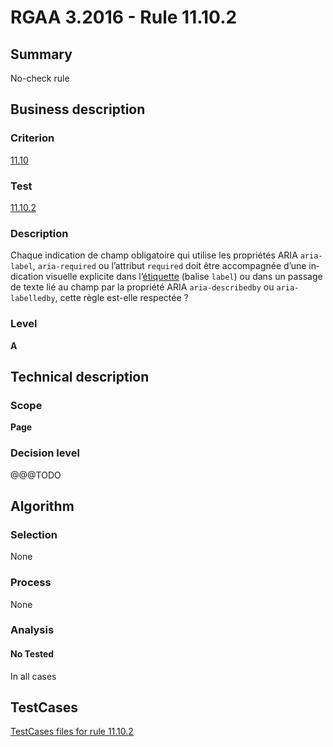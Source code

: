 # RGAA 3.2016 - Rule 11.10.2

## Summary
No-check rule


## Business description

### Criterion
[11.10](http://references.modernisation.gouv.fr/rgaa-accessibilite/criteres.html#crit-11-10)

### Test
[11.10.2](http://references.modernisation.gouv.fr/rgaa-accessibilite/criteres.html#test-11-10-2)

### Description
<div lang="fr">Chaque indication de champ obligatoire qui utilise les propri&#xE9;t&#xE9;s ARIA <code lang="en">aria-label</code>, <code lang="en">aria-required</code> ou l&#x2019;attribut <code lang="en">required</code> doit &#xEA;tre accompagn&#xE9;e d&#x2019;une indication visuelle explicite dans l&#x2019;<a href="http://references.modernisation.gouv.fr/rgaa-accessibilite/glossaire.html#tiquette-de-champs-de-formulaire">&#xE9;tiquette</a> (balise <code lang="en">label</code>) ou dans un passage de texte li&#xE9; au champ par la propri&#xE9;t&#xE9; ARIA <code lang="en">aria-describedby</code> ou <code lang="en">aria-labelledby</code>, cette r&#xE8;gle est-elle respect&#xE9;e&nbsp;?</div>

### Level
**A**


## Technical description

### Scope
**Page**

### Decision level
@@@TODO


## Algorithm

### Selection
None

### Process
None

### Analysis

#### No Tested
In all cases


##  TestCases

[TestCases files for rule 11.10.2](https://github.com/Asqatasun/Asqatasun/tree/develop/rules/rules-rgaa3.2016/src/test/resources/testcases/rgaa32016/Rgaa32016Rule111002/)


